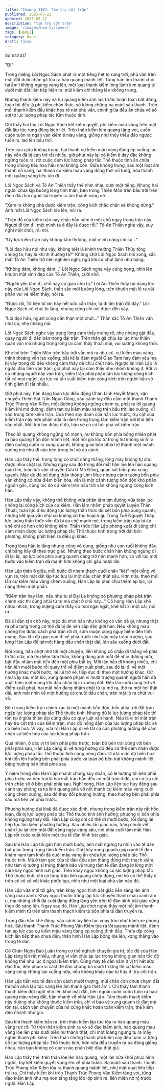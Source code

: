 ```yaml
---
title: "Chương 1107: Tìm trụ cột trận"
published: 2025-05-22
updated: 2025-05-22
description: 'Tìm trụ cột trận'
image: '/images/han-li/cover/'
tags: [HanLi]
category: HanLi
draft: false
---
```


Số từ:2417  










"Đi"

Trong miệng Lôi Ngọc Sách phát ra một tiếng hét to rung trời, phù văn trên mặt đất dưới chân gã tỏa ra hào quang mãnh liệt. Từng trận âm thanh chói tai ầm ĩ không ngừng vang lên, một loạt thanh kiếm lóng lánh kim quang từ dưới mặt đất liên tiếp hiện ra, mũi kiếm chỉ thẳng lên không trung.

Những thanh kiếm này và hư quang kiếm ảnh lúc trước hoàn toàn bất đồng, toàn bộ đều là phi kiếm chân thực, số lượng chừng ba mươi sáu thanh. Trên mỗi thanh kiếm đều khắc họa rõ nét phù văn, chính giữa đều ẩn chứa vô số sợi tơ lực lượng pháp tắc Kim thuộc tính.

Chỉ thấy hai tay Lôi Ngọc Sách kết kiếm quyết, phi kiếm màu vàng trên mặt đất lập tức rung động kịch liệt. Trên thân kiếm kim quang tăng vọt, cuồn cuộn tuôn ra ngàn vạn kiếm ti màu vàng, giống như thủy triều đảo ngược tuôn ra, lao lên bầu trời.

Trên cao giữa không trung, hai thanh cự kiếm màu vàng đang ép xuống lúc này vốn đã bị cản trở rất nhiều, giờ phút này lại có kiếm ti dày đặc không ngừng tuôn ra, rốt cuộc đem lực lượng pháp tắc Thổ thuộc tính ẩn chứa trong chúng tiêu hao hầu như không còn. Giữa không trung, sau một loạt âm thanh nổ vang, hai thanh cự kiếm màu vàng đồng thời nổ tung, hóa thành một quầng sáng tiêu tán đi.

Lôi Ngọc Sách và Tô An Thiến thấy thế nhìn nhau cười một tiếng. Nhưng hai người chưa kịp buông lỏng tinh thần, bên trong Thiên Môn trên bầu trời trên đỉnh đầu hai người lại truyền ra âm thanh nặng nề.

"Xem ra không phá được kiếm trận, công kích chắc chắn sẽ không dừng." Ánh mắt Lôi Ngọc Sách lóe lên, nói ra.

"Trận đồ của kiếm trận này chắc hẳn nằm ở một chỗ ngay trong trận này. Ngươi đi tìm đi, một mình ta ở đây là được rồi." Tô An Thiến nghe vậy, suy nghĩ một chút, rồi nói.

"Uy lực kiếm trận này không tầm thường, một mình nàng chỉ sợ..."

"Lôi đạo hữu nói như vậy, không biết là khinh thường Thiên Thủy tông chúng ta, hay là khinh thường ta?" Không chờ Lôi Ngọc Sách nói xong, sắc mặt Tô An Thiến trở nên nghiêm nghị, ngữ khí có chút lạnh như băng.

"Không dám, không dám..." Lôi Ngọc Sách nghe vậy cứng họng, nhìn lên khuôn mặt xinh đẹp của Tô An Thiến, cười khổ.

"Ngươi yên tâm đi, chỗ này cứ giao cho ta." Lôi An Thiến thấy bộ dạng lúc này của Lôi Ngọc Sách, thần sắc mới buông lỏng, trên khuôn mặt lộ ra vài phần vui vẻ hiếm thấy, nói ra.

"Được rồi, Tô tiên tử xin hãy hết sức cẩn thận, ta đi tìm trận đồ đây." Lôi Ngọc Sách có chút lo lắng, nhưng cũng chỉ nói được đến vậy.

"Lôi đạo hữu, ngươi cũng cẩn thận một chút..." Thần sắc Tô An Thiến vẫn như cũ, nhẹ nhàng nói.

Lôi Ngọc Sách nghe vậy trong lòng cảm thấy mừng rỡ, nhẹ nhàng gật đầu, quay người đi đến bên trong đại trận. Trên thân gã chịu áp lực như thiên quân vạn mã nhưng trong lòng lại cảm thấy thoải mái, vui sướng không thôi.

Khe hở trên Thiên Môn trên bầu trời vẫn mở ra như cũ, cự kiếm màu vàng thỉnh thoảng vẫn lao xuống, bất kể là đám người Giao Tam hay đám yêu ma bị vây trong đó đều không cảm thấy dễ chịu chút nào. Ngược lại Hàn Lập là người đầu tiên vào trận, giờ phút này lại cảm thấy nhẹ nhõm không ít. Bởi vì có những người này vào trận, kiếm trận phải phân tán lực lượng công kích tất cả mọi người, áp lực và tần suất kiếm trận công kích trên người hắn vô tình giảm đi rất nhiều.

Giờ phút này, hắn đang toàn lực điều động Chân Linh Huyết Mạch, vận chuyển Thiên Sát Trấn Ngục Công, sáu cánh tay đều cầm một thanh Thanh Trúc Phong Vân Kiếm, một đường không ngừng chém ra, phát ra lôi quang kiếm khí mở đường, đánh tan cự kiếm màu vàng trên bầu trời lao xuống, đi vào trung tâm kiếm trận. Dựa theo suy đoán của hắn lúc trước, trụ cột của kiếm trận này hơn phân nửa là nằm trong trung tâm kiếm trận nơi khó tiến vào nhất. Một khi tìm được ở đó, hắn sẽ có cơ hội phá vỡ kiếm trận.

Theo lôi quang không ngừng nổ mạnh, hư không bốn phía bỗng nhiên phát ra hào quang hỗn độn mãnh liệt, một hồi gió lốc từ trong hư không sinh ra điên cuồng cuốn ra xung quanh, không gian bốn phía trở thành một mảnh sương mù như đi vào bên trong hư vô ảo cảnh.

Hàn Lập thấy thế, trong lòng có chút căng thẳng, lông mày không tự chủ được nhíu chặt lại. Nhưng ngay sau đó trong đôi mắt hắn lóe lên hào quang màu tím, toàn lực vận chuyển Cửu U Ma Đồng, quan sát bốn phía xung quanh. Mặc dù đã sử dụng thần thông Linh Mục nhưng cảnh tượng bốn phía vẫn không có nửa điểm biến hóa, vẫn là một cảnh tượng hỗn độn khó phân nguồn gốc, cùng lúc đó cự kiếm trên bầu trời vẫn không ngừng công kích hắn.

Hàn Lập thấy vậy, không thể không vừa phân tâm tìm đường vừa toàn lực chống lại công kích của cự kiếm. Hắn lẩm nhẩm pháp quyết Luyện Thần Thuật, toàn lực điều động lực lượng thần thức dò xét bốn phía xung quanh, nhưng kết quả vẫn như cũ không có thu hoạch gì. Trong Tuế Nguyệt Tháp, lực lượng thần thức vốn đã bị áp chế mạnh mẽ, trong kiếm trận này bị áp chế chỉ có hơn chứ không kém. Thần thức Hàn Lập phóng xuất đi cũng chỉ cảm nhận được lực lượng pháp tắc Thổ thuộc tính trong trời đất bốn phương, không phát hiện ra điều gì khác.

Trong lòng hắn lo lắng nhưng cũng vô dụng, giống như con ruồi không đầu, chi bằng hãy đi theo trực giác. Nhưng theo bước chân hắn không ngừng đi đi lại lại, áp lực bốn phía xung quanh càng trở nên mạnh hơn, so với lúc mới bước vào kiếm trận đã mạnh hơn không chỉ gấp mười lần.

Hàn Lập thân ở giữa, mỗi bước đi nham thạch dưới chân "két" một tiếng vỡ vụn ra, trên mặt đất lập tức lưu lại một dấu chân thật sâu. Hơn nữa, theo mỗi lần cự kiếm màu vàng chém xuống, Hàn Lập lại phải chịu thêm áp lực, lại nặng thêm một phần.

"Kiếm trận hay lắm, nếu như tu sĩ Đại La không có phương pháp phá trận chính xác thì cũng phải từ từ mà chết ở chỗ này..." Cổ họng Hàn Lập khẽ nhúc nhích, trong miệng cảm thấy có mùi ngai ngát, khẽ hắt xì một cái, nói ra.

Đã đi đến tận chỗ này, mặc dù nhìn hắn như không có vấn đề gì, nhưng thật ra phủ tạng trong cơ thể đã bị đè nén sắp đến giới hạn. Nếu không mau chóng tìm được cách phá trận rời đi, sớm muộn cũng nguy hiểm đến tính mạng. Sau khi đã gian nan đi về phía trước như vậy mấy trăm trượng, sau lưng Hàn Lập để lại một hàng dấu chân thật dài, lún sâu xuống dưới đất.

Nói xong, hắn chợt nhớ tới một chuyện, liền không cố chấp đi thẳng về phía trước nữa, mà thu liễm tâm thần, không dùng ánh mắt để nhìn đường nữa, bắt đầu nhắm mắt tiến đến một phía bất kỳ. Mỗi lần hắn đi không nhiều, chỉ tiến lên mười bước rồi quay trở về điểm xuất phát, sau đó lại đi về một hướng khác mười bước, lại lui trở về, tiếp đục đi theo một hướng khác. Cứ như vậy sau một lúc, xung quanh phạm vi mười trượng quanh người hắn đã xuất hiện một mảng lớn dấu chân bị in xuống đất. Đến lần cuối cùng trở về điểm xuất phát, hai mắt hắn đang nhắm chặt từ từ mở ra, thở ra một hơi thật dài, ánh mắt nhìn về một hướng có chuỗi dấu chân, trên mặt lộ ra chút vui vẻ.

Bên trong kiếm trận chính xác là một mảnh hỗn độn, bốn phía trời đất tràn ngập lực lượng pháp tắc Thổ thuộc tính. Nhưng dù là lực lượng pháp tắc thì tồn tại ở giữa thiên đại cũng đều có quy luật vận hành. Nếu là vị trí mắt trận hay trụ cột trận của kiếm trận, mức độ nồng đậm của lực lượng pháp tắc sẽ có biến hoá. Vì vậy, vừa rồi Hàn Lập đi về tất cả các phương hướng để cảm nhận sự biến hóa của lực lượng pháp trận.

Quả nhiên, ở các vị trí bên phải phía trước, toàn bộ bên trái cùng với bên phải phía sau, Hàn Lập càng đi về từng hướng đó đều có thể cảm nhận được lực lượng pháp tắc Thổ thuộc tính càng nồng đậm. Chỉ là mức độ biến hoá khi tiến lên hướng bên phải phía trước và toàn bộ bên trái không mãnh liệt bằng hướng bên phải phía sau.

Ý niệm trong đầu Hàn Lập nhanh chóng suy đoán, có lẽ hướng tới bên phải phía trước và bên trái là hai mắt trận hẳn đều có mắt trận ở đó, chỉ có trụ cột trận chắc sẽ ở bên phải phía sau. Nghĩ xong, Hàn Lập liên tục huy động sáu cánh tay phóng ra tia linh quang phá vỡ nốt thanh cự kiếm màu vàng cuối cùng chém xuống, sau đó thay đổi phương hướng, theo hướng bên phải phía sau mà tiến về phía trước.

Phương hướng đại khái đã được xác định, nhưng trong kiếm trận này rất hỗn loạn, đã bị lực lượng pháp tắc Thổ thuộc tính ảnh hưởng, phương vị bốn phía không ngừng thay đổi. Hàn Lập cũng chỉ có thể đi mười bước, rồi dừng lại tiếp tục tìm kiếm phương hướng. Sau nhiều lần gian nan, từng chuỗi vết chân lưu lại trên mặt đất càng ngày càng sâu, nơi phía cuối tầm mắt Hàn Lập rốt cuộc xuất hiện một tòa tế đàn hình bát giác.

Sau khi Hàn Lập tới gần hơn mười bước, ánh mắt ngưng tụ nhìn vào tế đàn bát giác trong trung tâm kiếm trận. Chỉ thấy xung quanh giáp ranh tế đàn khảm nạm tám khối đá cuội màu vàng ẩn chứa lực lượng pháp tắc Thổ thuộc tính. Mà ở tám góc của tế đàn đều cắm thẳng đứng một thạch kiếm, như tám vị tướng sĩ trung thành bảo vệ trung tâm tế đàn đang lơ lửng một cái khay ngọc hình bát giác. Trên khay ngọc không có lực lượng pháp tắc Thổ thuộc tính, chỉ có từng trận linh quang chớp động, mơ hồ có thể thấy ở trên có vô số vết khắc phức tạp, nhìn như một loại phù văn nào đó.

Hàn Lập vừa mới tới gần, trên khay ngọc hình bát giác liền sáng lên ánh sáng màu xanh. Khay ngọc thuần trắng lập tức chuyển thành màu xanh âm u, mà những khối đá cuội đang đứng lặng yên trên tế đàn hình bát giác cũng theo đó sáng lên. Ngay sau đó, Hàn Lập chợt nghe thấy một hồi âm thanh kiếm minh từ trên tám thanh thạch kiếm từ bốn phía tế đàn truyền ra.

Trong đầu hắn khẽ động, sáu cánh tay liên tục xoay tròn như bánh xe phong hoả. Sáu thanh Thanh Trúc Phong Vân Kiếm tỏa ra lôi quang mãnh liệt, đánh tan áp lực của cự kiếm màu vàng đang ép xuống đỉnh đầu. Thừa dịp công kích lần tiếp theo chưa đến, thân hình Hàn Lập bỗng lóe lên, xong thẳng vào trong tế đàn.

Có Chân Ngôn Bảo Luân trong cơ thể nghịch chuyển gia trì, tốc độ của Hàn Lập tăng lên rất nhiều, nhưng vì vẫn chịu áp lực trong không gian nên tốc độ không thể như lúc ở ngoài kiếm trận. Cũng may tế đàn nằm ở vị trí hết sức đặc thù, đến phạm vi cách tế đàn chừng ba mươi trượng thì cự kiếm màu vàng cũng không lao xuống nữa, nếu không khác nào tự hủy đi trụ cột trận.

Hàn Lập tiến vào tế đàn còn cách mười trượng, mũi chân còn chưa chạm đất thì bốn phía lập tức vang lên âm thanh gào thét ầm ĩ. Chỉ thấy tám thanh thạch kiếm đột ngột nhô lên khỏi mặt đất, bên ngoài cuồn cuộn tuôn ra hào quang màu vàng đất, bắn nhanh về phía Hàn Lập. Tám thanh thạch kiếm này dường như không thuộc kiếm trận, chỉ vì bảo vệ xung quanh tế đàn mà tồn tại, cách vận chuyển của nó cũng khác hoàn toàn kiếm trận, thế kiếm đến nhanh như gió.

Sau khi thạch kiếm bắn ra, trên thân kiếm lập tức tỏa ra hào quang màu vàng rực rỡ. Từ trên thân kiếm sinh ra vô số đạo kiếm ảnh, hào quang màu vàng lóe lên phía dưới biến hư thành thật, chỉ một loáng ngưng tụ ra mấy nghìn thanh phi kiếm. Trên thân những thanh phi kiếm này đều tuôn ra từng cỗ lực lượng pháp tắc Thổ thuộc tính, hơn nữa đều truyền ra ba động giống nhau, căn bản không có cách nào phân biệt đâu thật giả.

Hàn Lập thấy thế, trên thân lóe lên hào quang, một lần nữa khôi phục hình người, tay kết kiếm quyết vung lên về phía trước. Ba mươi sáu thanh Thanh Trúc Phong Vân Kiếm tỏa ra thanh quang mãnh liệt, như mặt quạt liên tiếp trải ra. Chỉ thấy kiếm khí trên Thanh Trúc Phong Vân Kiếm tăng vọt, từng đạo kiếm ảnh như mạ non tầng tầng lớp lớp sinh ra, liên miên nở rộ trước người Hàn Lập.
